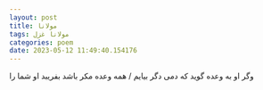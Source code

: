 ```yaml
---
layout: post
title: مولانا
tags: مولانا غزل
categories: poem
date: 2023-05-12 11:49:40.154176
---
```


وگر او به وعده گوید که دمی دگر بیایم / همه وعده مکر باشد بفریبد او شما را